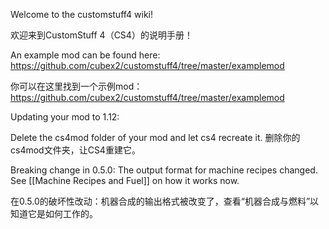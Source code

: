 Welcome to the customstuff4 wiki!

欢迎来到CustomStuff 4（CS4）的说明手册！

An example mod can be found here: https://github.com/cubex2/customstuff4/tree/master/examplemod

你可以在这里找到一个示例mod：https://github.com/cubex2/customstuff4/tree/master/examplemod

Updating your mod to 1.12:

Delete the cs4mod folder of your mod and let cs4 recreate it. 
删除你的cs4mod文件夹，让CS4重建它。

Breaking change in 0.5.0: The output format for machine recipes changed. See [[Machine Recipes and Fuel]] on how it works now.

在0.5.0的破坏性改动：机器合成的输出格式被改变了，查看“机器合成与燃料”以知道它是如何工作的。